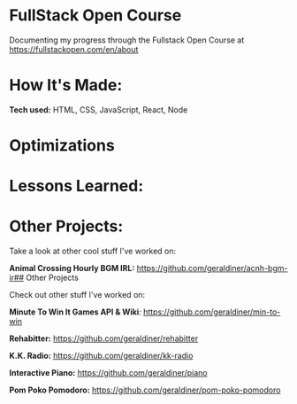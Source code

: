 # FullStack Open Course
Documenting my progress through the Fullstack Open Course at https://fullstackopen.com/en/about
 
# How It's Made:
**Tech used:** HTML, CSS, JavaScript, React, Node
 
 
# Optimizations

 
# Lessons Learned:
 
 
# Other Projects:
Take a look at other cool stuff I've worked on:
 
**Animal Crossing Hourly BGM IRL:** https://github.com/geraldiner/acnh-bgm-ir## Other Projects

Check out other stuff I've worked on:

**Minute To Win It Games API & Wiki**: https://github.com/geraldiner/min-to-win

**Rehabitter:** https://github.com/geraldiner/rehabitter

**K.K. Radio:** https://github.com/geraldiner/kk-radio

**Interactive Piano:** https://github.com/geraldiner/piano

**Pom Poko Pomodoro:** https://github.com/geraldiner/pom-poko-pomodoro
